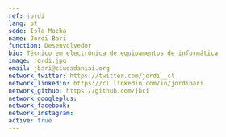 ```yaml
---
ref: jordi
lang: pt
sede: Isla Mocha
name: Jordi Bari
function: Desenvolvedor
bio: Técnico em electrônica de equipamentos de informática
image: jordi.jpg
email: jbari@ciudadaniai.org
network_twitter: https://twitter.com/jordi__cl
network_linkedin: https://cl.linkedin.com/in/jordibari
network_github: https://github.com/jbci
network_googleplus:
network_facebook:
network_instagram:
active: true
---
```

